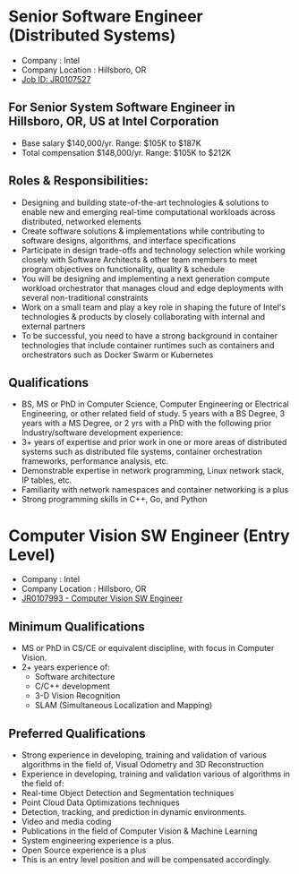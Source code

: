 # Senior Software Engineer (Distributed Systems) 
+ Company : Intel
+ Company Location : Hillsboro, OR
+ [Job ID: JR0107527](https://jobs.intel.com/ShowJob/Id/2067416/Senior%20Software%20Engineer%20(Distributed%20Systems))

## For Senior System Software Engineer in Hillsboro, OR, US at Intel Corporation
+ Base salary $140,000/yr. Range: $105K to $187K
+ Total compensation $148,000/yr. Range: $105K to $212K

## Roles & Responsibilities:
+ Designing and building state-of-the-art technologies & solutions to enable new and emerging real-time computational workloads across distributed, networked elements
+ Create software solutions & implementations while contributing to software designs, algorithms, and interface specifications
+ Participate in design trade-offs and technology selection while working closely with Software Architects & other team members to meet program objectives on functionality, quality & schedule
+ You will be designing and implementing a next generation compute workload orchestrator that manages cloud and edge deployments with several non-traditional constraints
+ Work on a small team and play a key role in shaping the future of Intel's technologies & products by closely collaborating with internal and external partners
+ To be successful, you need to have a strong background in container technologies that include container runtimes such as containers and orchestrators such as Docker Swarm or Kubernetes

## Qualifications
+ BS, MS or PhD in Computer Science, Computer Engineering or Electrical Engineering, or other related field of study. 5 years with a BS Degree, 3 years with a MS Degree, or 2 yrs with a PhD with the following prior Industry/software development experience:
+ 3+ years of expertise and prior work in one or more areas of distributed systems such as distributed file systems, container orchestration frameworks, performance analysis, etc.
+ Demonstrable expertise in network programming, Linux network stack, IP tables, etc.
+ Familiarity with network namespaces and container networking is a plus
+ Strong programming skills in C++, Go, and Python


# Computer Vision SW Engineer (Entry Level)
+ Company : Intel
+ Company Location : Hillsboro, OR
+ [JR0107993 - Computer Vision SW Engineer](https://www.linkedin.com/jobs/view/1523603649/)

## Minimum Qualifications
+ MS or PhD in CS/CE or equivalent discipline, with focus in Computer Vision.
+ 2+ years experience of:
  - Software architecture
  - C/C++ development
  - 3-D Vision Recognition
  - SLAM (Simultaneous Localization and Mapping)

## Preferred Qualifications
+ Strong experience in developing, training and validation of various algorithms in the field of, Visual Odometry and 3D Reconstruction
+ Experience in developing, training and validation various of algorithms in the field of:
+ Real-time Object Detection and Segmentation techniques
+ Point Cloud Data Optimizations techniques
+ Detection, tracking, and prediction in dynamic environments.
+ Video and media coding
+ Publications in the field of Computer Vision & Machine Learning
+ System engineering experience is a plus.
+ Open Source experience is a plus
+ This is an entry level position and will be compensated accordingly.

